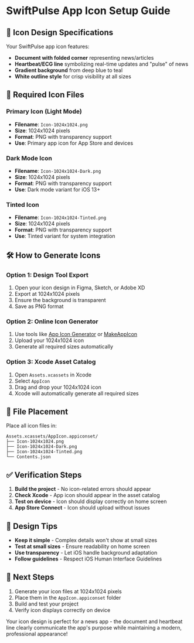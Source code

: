 # SwiftPulse App Icon Setup Guide

## 🎨 Icon Design Specifications

Your SwiftPulse app icon features:
- **Document with folded corner** representing news/articles
- **Heartbeat/ECG line** symbolizing real-time updates and "pulse" of news
- **Gradient background** from deep blue to teal
- **White outline style** for crisp visibility at all sizes

## 📱 Required Icon Files

### Primary Icon (Light Mode)
- **Filename**: `Icon-1024x1024.png`
- **Size**: 1024x1024 pixels
- **Format**: PNG with transparency support
- **Use**: Primary app icon for App Store and devices

### Dark Mode Icon
- **Filename**: `Icon-1024x1024-Dark.png`
- **Size**: 1024x1024 pixels
- **Format**: PNG with transparency support
- **Use**: Dark mode variant for iOS 13+

### Tinted Icon
- **Filename**: `Icon-1024x1024-Tinted.png`
- **Size**: 1024x1024 pixels
- **Format**: PNG with transparency support
- **Use**: Tinted variant for system integration

## 🛠️ How to Generate Icons

### Option 1: Design Tool Export
1. Open your icon design in Figma, Sketch, or Adobe XD
2. Export at 1024x1024 pixels
3. Ensure the background is transparent
4. Save as PNG format

### Option 2: Online Icon Generator
1. Use tools like [App Icon Generator](https://appicon.co/) or [MakeAppIcon](https://makeappicon.com/)
2. Upload your 1024x1024 icon
3. Generate all required sizes automatically

### Option 3: Xcode Asset Catalog
1. Open `Assets.xcassets` in Xcode
2. Select `AppIcon`
3. Drag and drop your 1024x1024 icon
4. Xcode will automatically generate all required sizes

## 📁 File Placement

Place all icon files in:
```
Assets.xcassets/AppIcon.appiconset/
├── Icon-1024x1024.png
├── Icon-1024x1024-Dark.png
├── Icon-1024x1024-Tinted.png
└── Contents.json
```

## ✅ Verification Steps

1. **Build the project** - No icon-related errors should appear
2. **Check Xcode** - App icon should appear in the asset catalog
3. **Test on device** - Icon should display correctly on home screen
4. **App Store Connect** - Icon should upload without issues

## 🎯 Design Tips

- **Keep it simple** - Complex details won't show at small sizes
- **Test at small sizes** - Ensure readability on home screen
- **Use transparency** - Let iOS handle background adaptation
- **Follow guidelines** - Respect iOS Human Interface Guidelines

## 🚀 Next Steps

1. Generate your icon files at 1024x1024 pixels
2. Place them in the `AppIcon.appiconset` folder
3. Build and test your project
4. Verify icon displays correctly on device

Your icon design is perfect for a news app - the document and heartbeat line clearly communicate the app's purpose while maintaining a modern, professional appearance!
